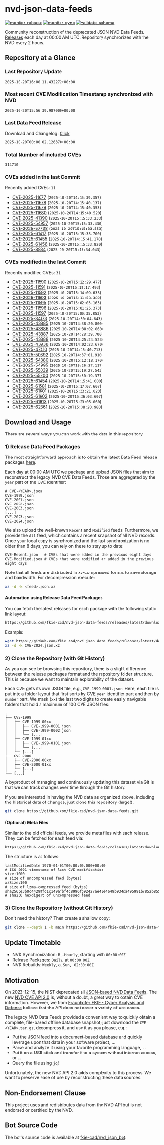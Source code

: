 # nvd-json-data-feeds

[![monitor-release](https://github.com/fkie-cad/nvd-json-data-feeds/actions/workflows/monitor_release.yml/badge.svg)](https://github.com/fkie-cad/nvd-json-data-feeds/actions/workflows/monitor_release.yml)
[![monitor-sync](https://github.com/fkie-cad/nvd-json-data-feeds/actions/workflows/monitor_sync.yml/badge.svg)](https://github.com/fkie-cad/nvd-json-data-feeds/actions/workflows/monitor_sync.yml)
[![validate-schema](https://github.com/fkie-cad/nvd-json-data-feeds/actions/workflows/validate_schema.yml/badge.svg)](https://github.com/fkie-cad/nvd-json-data-feeds/actions/workflows/validate_schema.yml)

Community reconstruction of the deprecated JSON NVD Data Feeds.
[Releases](https://github.com/fkie-cad/nvd-json-data-feeds/releases/latest) each day at 00:00 AM UTC.
Repository synchronizes with the NVD every 2 hours.

## Repository at a Glance

### Last Repository Update

```plain
2025-10-20T16:00:11.432272+00:00
```

### Most recent CVE Modification Timestamp synchronized with NVD

```plain
2025-10-20T15:56:39.987000+00:00
```

### Last Data Feed Release

Download and Changelog: [Click](https://github.com/fkie-cad/nvd-json-data-feeds/releases/latest)

```plain
2025-10-20T00:00:02.126370+00:00
```

### Total Number of included CVEs

```plain
314710
```

### CVEs added in the last Commit

Recently added CVEs: `11`

- [CVE-2025-11677](CVE-2025/CVE-2025-116xx/CVE-2025-11677.json) (`2025-10-20T14:15:39.357`)
- [CVE-2025-11678](CVE-2025/CVE-2025-116xx/CVE-2025-11678.json) (`2025-10-20T14:15:40.137`)
- [CVE-2025-11679](CVE-2025/CVE-2025-116xx/CVE-2025-11679.json) (`2025-10-20T14:15:40.353`)
- [CVE-2025-11680](CVE-2025/CVE-2025-116xx/CVE-2025-11680.json) (`2025-10-20T14:15:40.520`)
- [CVE-2025-41390](CVE-2025/CVE-2025-413xx/CVE-2025-41390.json) (`2025-10-20T15:15:33.233`)
- [CVE-2025-54957](CVE-2025/CVE-2025-549xx/CVE-2025-54957.json) (`2025-10-20T15:15:33.430`)
- [CVE-2025-57738](CVE-2025/CVE-2025-577xx/CVE-2025-57738.json) (`2025-10-20T15:15:33.553`)
- [CVE-2025-61417](CVE-2025/CVE-2025-614xx/CVE-2025-61417.json) (`2025-10-20T15:15:33.700`)
- [CVE-2025-61455](CVE-2025/CVE-2025-614xx/CVE-2025-61455.json) (`2025-10-20T14:15:41.170`)
- [CVE-2025-61456](CVE-2025/CVE-2025-614xx/CVE-2025-61456.json) (`2025-10-20T15:15:33.820`)
- [CVE-2025-8884](CVE-2025/CVE-2025-88xx/CVE-2025-8884.json) (`2025-10-20T15:15:34.043`)


### CVEs modified in the last Commit

Recently modified CVEs: `31`

- [CVE-2025-11590](CVE-2025/CVE-2025-115xx/CVE-2025-11590.json) (`2025-10-20T15:22:29.477`)
- [CVE-2025-11591](CVE-2025/CVE-2025-115xx/CVE-2025-11591.json) (`2025-10-20T15:18:17.493`)
- [CVE-2025-11592](CVE-2025/CVE-2025-115xx/CVE-2025-11592.json) (`2025-10-20T15:14:09.633`)
- [CVE-2025-11593](CVE-2025/CVE-2025-115xx/CVE-2025-11593.json) (`2025-10-20T15:11:58.380`)
- [CVE-2025-11595](CVE-2025/CVE-2025-115xx/CVE-2025-11595.json) (`2025-10-20T15:02:03.163`)
- [CVE-2025-11596](CVE-2025/CVE-2025-115xx/CVE-2025-11596.json) (`2025-10-20T15:01:25.373`)
- [CVE-2025-11597](CVE-2025/CVE-2025-115xx/CVE-2025-11597.json) (`2025-10-20T15:00:35.853`)
- [CVE-2025-34173](CVE-2025/CVE-2025-341xx/CVE-2025-34173.json) (`2025-10-20T14:50:04.643`)
- [CVE-2025-43885](CVE-2025/CVE-2025-438xx/CVE-2025-43885.json) (`2025-10-20T14:38:20.800`)
- [CVE-2025-43886](CVE-2025/CVE-2025-438xx/CVE-2025-43886.json) (`2025-10-20T14:38:02.060`)
- [CVE-2025-43887](CVE-2025/CVE-2025-438xx/CVE-2025-43887.json) (`2025-10-20T14:28:39.700`)
- [CVE-2025-43888](CVE-2025/CVE-2025-438xx/CVE-2025-43888.json) (`2025-10-20T14:25:24.523`)
- [CVE-2025-43938](CVE-2025/CVE-2025-439xx/CVE-2025-43938.json) (`2025-10-20T14:02:23.670`)
- [CVE-2025-47410](CVE-2025/CVE-2025-474xx/CVE-2025-47410.json) (`2025-10-20T14:15:40.713`)
- [CVE-2025-50892](CVE-2025/CVE-2025-508xx/CVE-2025-50892.json) (`2025-10-20T14:37:01.910`)
- [CVE-2025-54880](CVE-2025/CVE-2025-548xx/CVE-2025-54880.json) (`2025-10-20T15:12:18.170`)
- [CVE-2025-54995](CVE-2025/CVE-2025-549xx/CVE-2025-54995.json) (`2025-10-20T15:26:37.117`)
- [CVE-2025-55039](CVE-2025/CVE-2025-550xx/CVE-2025-55039.json) (`2025-10-20T15:19:27.543`)
- [CVE-2025-55200](CVE-2025/CVE-2025-552xx/CVE-2025-55200.json) (`2025-10-20T15:30:19.377`)
- [CVE-2025-61454](CVE-2025/CVE-2025-614xx/CVE-2025-61454.json) (`2025-10-20T14:15:41.000`)
- [CVE-2025-61581](CVE-2025/CVE-2025-615xx/CVE-2025-61581.json) (`2025-10-20T15:17:07.607`)
- [CVE-2025-61601](CVE-2025/CVE-2025-616xx/CVE-2025-61601.json) (`2025-10-20T15:33:21.023`)
- [CVE-2025-61602](CVE-2025/CVE-2025-616xx/CVE-2025-61602.json) (`2025-10-20T15:36:03.607`)
- [CVE-2025-61913](CVE-2025/CVE-2025-619xx/CVE-2025-61913.json) (`2025-10-20T15:23:05.060`)
- [CVE-2025-62361](CVE-2025/CVE-2025-623xx/CVE-2025-62361.json) (`2025-10-20T15:38:20.980`)


## Download and Usage

There are several ways you can work with the data in this repository:

### 1) Release Data Feed Packages

The most straightforward approach is to obtain the latest Data Feed release packages [here](https://github.com/fkie-cad/nvd-json-data-feeds/releases/latest).

Each day at 00:00 AM UTC we package and upload JSON files that aim to reconstruct the legacy NVD CVE Data Feeds.
Those are aggregated by the `year` part of the CVE identifier:

```
# CVE-<YEAR>.json
CVE-1999.json
CVE-2001.json
CVE-2002.json
CVE-2003.json
[...]
CVE-2023.json
CVE-2024.json
```

We also upload the well-known `Recent` and `Modified` feeds.
Furthermore, we provide the `All` feed, which contains a recent snapshot of all NVD records.
Once your local copy is synchronized and the last synchronization is no older than 8 days, you can rely on these to stay up to date:

```plain
CVE-Recent.json   # CVEs that were added in the previous eight days
CVE-Modified.json # CVEs that were modified or added in the previous eight days
```

Note that all feeds are distributed in `xz`-compressed format to save storage and bandwidth.
For decompression execute:

```sh
xz -d -k <feed>.json.xz
```

#### Automation using Release Data Feed Packages

You can fetch the latest releases for each package with the following static link layout:

```sh
https://github.com/fkie-cad/nvd-json-data-feeds/releases/latest/download/CVE-<YEAR>.json.xz
```

Example:

```sh
wget https://github.com/fkie-cad/nvd-json-data-feeds/releases/latest/download/CVE-2024.json.xz
xz -d -k CVE-2024.json.xz
```

### 2) Clone the Repository (with Git History)

As you can see by browsing this repository, there is a slight difference between the release packages format and the repository folder structure.
This is because we want to maintain explorability of the dataset.

Each CVE gets its own JSON file, e.g., `CVE-1999-0001.json`.
Here, each file is put into a folder layout that first sorts by CVE `year` identifier part and then by `number` part.
We mask (`xx`) the last two digits to create easily navigable folders that hold a maximum of 100 CVE JSON files:

```plain
.
├── CVE-1999
│   ├── CVE-1999-00xx
│   │   ├── CVE-1999-0001.json
│   │   ├── CVE-1999-0002.json
│   │   └── [...]
│   ├── CVE-1999-01xx
│   │   ├── CVE-1999-0101.json
│   │   └── [...]
│   └── [...]
├── CVE-2000
│   ├── CVE-2000-00xx
│   ├── CVE-2000-01xx
│   └── [...]
└── [...]
```

A byproduct of managing and continuously updating this dataset via Git is that we can track changes over time through the Git history.

If you are interested in having the NVD data as organized above, including the historical data of changes, just clone this repository (large!):

```sh
git clone https://github.com/fkie-cad/nvd-json-data-feeds.git
```

#### (Optional) Meta Files

Similar to the old official feeds, we provide meta files with each release. They can be fetched for each feed via:

```sh
https://github.com/fkie-cad/nvd-json-data-feeds/releases/latest/download/CVE-<YEAR>.meta
```

The structure is as follows:

```plain
lastModifiedDate:1970-01-01T00:00:00.000+00:00                          # ISO 8601 timestamp of last CVE modification
size:1000                                                               # size of uncompressed feed (bytes)
xzSize:100                                                              # size of lzma-compressed feed (bytes)
sha256:e3b0c44298fc1c149afbf4c8996fb92427ae41e4649b934ca495991b7852b855 # sha256 hexdigest of uncompressed feed
```

### 3) Clone the Repository (without Git History)

Don't need the history? Then create a shallow copy:

```sh
git clone --depth 1 -b main https://github.com/fkie-cad/nvd-json-data-feeds.git
```


## Update Timetable

* NVD Synchronization: `Bi-Hourly`, starting with `00:00:00Z`
* Release Packages: `Daily`, at `00:00:00Z`
* NVD Rebuilds: `Weekly`, at `Sun, 02:30:00Z`


## Motivation

On 2023-12-15, the NIST deprecated all [JSON-based NVD Data Feeds](https://nvd.nist.gov/vuln/data-feeds#divRetirementBanner-1).
The new [NVD CVE API 2.0](https://nvd.nist.gov/developers/vulnerabilities) is, without a doubt, a great way to obtain CVE information.
However, we from [Fraunhofer FKIE - Cyber Analysis and Defense](https://www.fkie.fraunhofer.de/en/departments/cad.html) believe that the API does not cover a variety of use cases.

The legacy NVD Data Feeds provided a convenient way to quickly obtain a complete, file-based offline database snapshot; just download the `CVE-<YEAR>.tar.gz`, decompress it, and use it as you please, e.g.:

- Put the JSON feed into a document-based database and quickly leverage upon that data in your software project, ...
- Parse and analyze it using your favorite programming language, ...
- Put it on a USB stick and transfer it to a system without internet access, or ...
- Query the file using `jq`!

Unfortunately, the new NVD API 2.0 adds complexity to this process.
We want to preserve ease of use by reconstructing these data sources.

## Non-Endorsement Clause

This project uses and redistributes data from the NVD API but is not endorsed or certified by the NVD.

## Bot Source Code

The bot's source code is available at [fkie-cad/nvd\_json\_bot](https://github.com/fkie-cad/nvd_json_bot).